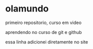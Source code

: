 # olamundo
 primeiro repositorio, curso em video

aprendendo no curso de git e github

essa linha adicionei diretamente no site

